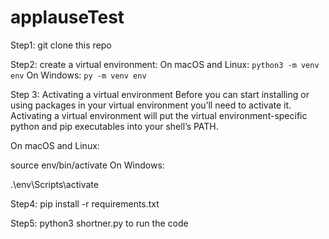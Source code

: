 # applauseTest
Step1: git clone this repo


Step2: create a virtual environment:
On macOS and Linux:
  `python3 -m venv env`
On Windows:
  `py -m venv env`

Step 3: Activating a virtual environment
Before you can start installing or using packages in your virtual environment you’ll need to activate it. Activating a virtual environment will put the virtual environment-specific python and pip executables into your shell’s PATH.

On macOS and Linux:

source env/bin/activate
On Windows:

.\env\Scripts\activate

Step4: pip install -r requirements.txt

Step5: python3 shortner.py to run the code
